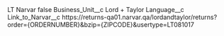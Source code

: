 <?xml version="1.0" encoding="UTF-8"?>
<CustomMetadata xmlns="http://soap.sforce.com/2006/04/metadata" xmlns:xsi="http://www.w3.org/2001/XMLSchema-instance" xmlns:xsd="http://www.w3.org/2001/XMLSchema">
    <label>LT Narvar</label>
    <protected>false</protected>
    <values>
        <field>Business_Unit__c</field>
        <value xsi:type="xsd:string">Lord + Taylor</value>
    </values>
    <values>
        <field>Language__c</field>
        <value xsi:nil="true"/>
    </values>
    <values>
        <field>Link_to_Narvar__c</field>
        <value xsi:type="xsd:string">https://returns-qa01.narvar.qa/lordandtaylor/returns?order={ORDERNUMBER}&amp;bzip={ZIPCODE}&amp;usertype=LT081017</value>
    </values>
</CustomMetadata>
